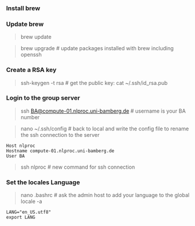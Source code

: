 ### Install brew

### Update brew
> brew update

> brew upgrade # update packages installed with brew including openssh
### Create a RSA key
> ssh-keygen -t rsa # get the public key: cat ~/.ssh/id_rsa.pub
### Login to the group server
> ssh BA@compute-01.nlproc.uni-bamberg.de # username is your BA number

> nano ~/.ssh/config # back to local and write the config file to rename the ssh connection to the server

```
Host nlproc
Hostname compute-01.nlproc.uni-bamberg.de
User BA
```

> ssh nlproc # new command for ssh connection

### Set the locales Language 
> nano .bashrc # ask the admin host to add your language to the global locale -a
```
LANG="en_US.utf8"
export LANG
```
> 


